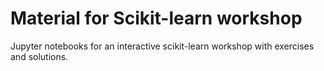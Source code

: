 # Material for Scikit-learn workshop
Jupyter notebooks for an interactive scikit-learn workshop with exercises and solutions.
